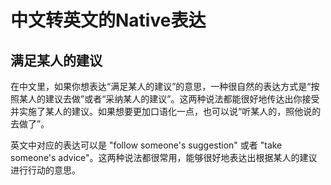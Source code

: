 # 中文转英文的Native表达

## 满足某人的建议

在中文里，如果你想表达“满足某人的建议”的意思，一种很自然的表达方式是“按照某人的建议去做”或者“采纳某人的建议”。这两种说法都能很好地传达出你接受并实施了某人的建议。如果想要更加口语化一点，也可以说“听某人的，照他说的去做了”。

英文中对应的表达可以是 "follow someone's suggestion" 或者 "take someone's advice"。这两种说法都很常用，能够很好地表达出根据某人的建议进行行动的意思。
